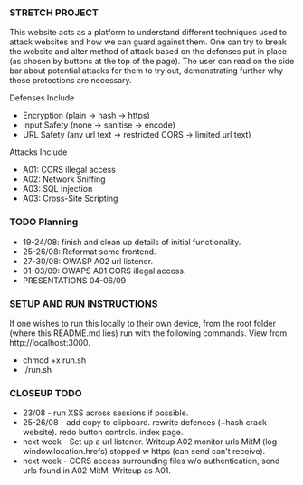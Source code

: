 ### STRETCH PROJECT
This website acts as a platform to understand different techniques used to attack websites and how we can guard against them. One can try to break the website and alter method of attack based on the defenses put in place (as chosen by buttons at the top of the page). The user can read on the side bar about potential attacks for them to try out, demonstrating further why these protections are necessary. 

Defenses Include
- Encryption (plain -> hash -> https)
- Input Safety (none -> sanitise -> encode)
- URL Safety (any url text -> restricted CORS -> limited url text)

Attacks Include
- A01: CORS illegal access
- A02: Network Sniffing
- A03: SQL Injection
- A03: Cross-Site Scripting

### TODO Planning
- 19-24/08: finish and clean up details of initial functionality.
- 25-26/08: Reformat some frontend.
- 27-30/08: OWASP A02 url listener.
- 01-03/09: OWAPS A01 CORS illegal access.
- PRESENTATIONS 04-06/09

### SETUP AND RUN INSTRUCTIONS
If one wishes to run this locally to their own device, from the root folder (where this README.md lies) run with the following commands. View from http://localhost:3000.
- chmod +x run.sh
- ./run.sh

### CLOSEUP TODO
- 23/08 - run XSS across sessions if possible.
- 25-26/08 - add copy to clipboard. rewrite defences (+hash crack website). redo button controls. index page.
- next week - Set up a url listener. Writeup A02 monitor urls MitM (log window.location.hrefs) stopped w https (can send can't receive).
- next week - CORS access surrounding files w/o authentication, send urls found in A02 MitM. Writeup as A01.
